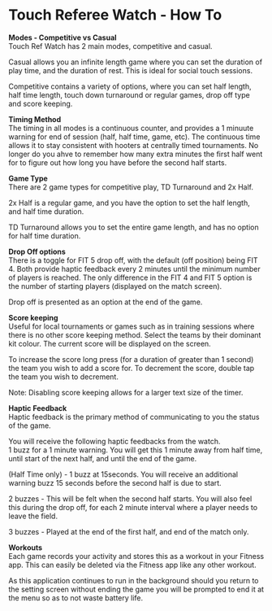 # Touch Referee Watch - How To

**Modes - Competitive vs Casual**  
Touch Ref Watch has 2 main modes, competitive and casual.  
  
Casual allows you an infinite length game where you can set the duration of play time, and the duration of rest.  This is ideal for social touch sessions.  
  
Competitive contains a variety of options, where you can set half length, half time length, touch down turnaround or regular games, drop off type and score keeping.  
  
**Timing Method**  
The timing in all modes is a continuous counter, and provides a 1 minuute warning for end of session (half, half time, game, etc).  The continuous time allows it to stay consistent with hooters at centrally timed tournaments.  No longer do you ahve to remember how many extra minutes the first half went for to figure out how long you have before the second half starts.  
  
**Game Type**  
There are 2 game types for competitive play, TD Turnaround and 2x Half.  
  
2x Half is a regular game, and you have the option to set the half length, and half time duration.  
  
TD Turnaround allows you to set the entire game length, and has no option for half time duration.  
  
**Drop Off options**  
There is a toggle for FIT 5 drop off, with the default (off position) being FIT 4.  Both provide haptic feedback every 2 minutes until the minimum number of players is reached.  The only difference in the FIT 4 and FIT 5 option is the number of starting players (displayed on the match screen).  
  
Drop off is presented as an option at the end of the game.  
  
**Score keeping**  
Useful for local tournaments or games such as in training sessions where there is no other score keeping method.  Select the teams by their dominant kit colour.  The current score will be displayed on the screen.  
  
To increase the score long press (for a duration of greater than 1 second) the team you wish to add a score for.  To decrement the score, double tap the team you wish to decrement.  
  
Note: Disabling score keeping allows for a larger text size of the timer.  
  
**Haptic Feedback**  
Haptic feedback is the primary method of communicating to you the status of the game.  
  
You will receive the following haptic feedbacks from the watch.  
1 buzz for a 1 minute warning.  You will get this 1 minute away from half time, until start of the next half, and until the end of the game.  
  
(Half Time only) - 1 buzz at 15seconds.  You will receive an additional warning buzz 15 seconds before the second half is due to start.  
  
2 buzzes - This will be felt when the second half starts.  You will also feel this during the drop off, for each 2 minute interval where a player needs to leave the field.  
  
3 buzzes - Played at the end of the first half, and end of the match only.  
  
**Workouts**  
Each game records your activity and stores this as a workout in your Fitness app.  This can easily be deleted via the Fitness app like any other workout.  
  
As this application continues to run in the background should you return to the setting screen without ending the game you will be prompted to end it at the menu so as to not waste battery life.